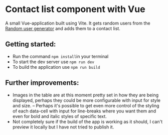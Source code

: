 # Contact list component with Vue

A small Vue-application built using Vite. It gets random users from the [Random user generator](https://randomuser.me/) and adds them to a contact list.

## Getting started:

- Run the command `npm install`in your terminal
- To start the dev server use `npm run dev`
- To build the application use `npm run build`

## Further improvements:

- Images in the table are at this moment pretty set in how they are being displayed, perhaps they could be more configurable with input for style and size.
– Perhaps it's possible to get even more control of the styling of each data-cell with input for line-breaks where you want them and even for bold and italic styles of specific text.
- Not completely sure if the build of the app is working as it should, I can't preview it locally but I have not tried to publish it.
